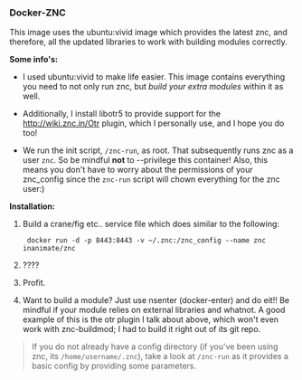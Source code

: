 ### Docker-ZNC

This image uses the ubuntu:vivid image which provides the latest znc, and therefore, all the updated libraries to work with building modules correctly. 

**Some info's:**

* I used ubuntu:vivid to make life easier. This image contains everything you need to not only run znc, but *build your extra modules* within it as well.

* Additionally, I install libotr5 to provide support for the http://wiki.znc.in/Otr plugin, which I personally use, and I hope you do too!

* We run the init script, `/znc-run`, as root. That subsequently runs znc as a user `znc`. So be mindful **not** to --privilege this container! Also, this means you don't have to worry about the permissions of your znc_config since the `znc-run` script will chown everything for the znc user:)

**Installation:**

1. Build a crane/fig etc.. service file which does similar to the following:

        docker run -d -p 8443:8443 -v ~/.znc:/znc_config --name znc inanimate/znc

2. ????

3. Profit.

4. Want to build a module? Just use nsenter (docker-enter) and do eit!! Be mindful if your module relies on external libraries and whatnot. A good example of this is the otr plugin I talk about above, which won't even work with znc-buildmod; I had to build it right out of its git repo.


> If you do not already have a config directory (if you've been using znc, its `/home/username/.znc`), take a look at `/znc-run` as it provides a basic config by providing some parameters.
